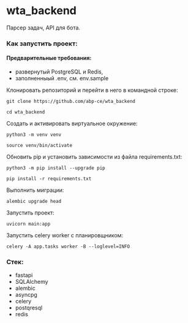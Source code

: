 # wta_backend
Парсер задач, API для бота.
### Как запустить проект:

#### Предварительные требования:
- развернутый PostgreSQL и Redis,
- заполненныый .env, см. env.sample

Клонировать репозиторий и перейти в него в командной строке:

```
git clone https://github.com/abp-ce/wta_backend
```

```
cd wta_backend
```

Cоздать и активировать виртуальное окружение:

```
python3 -m venv venv
```

```
source venv/bin/activate
```
Обновить pip и установить зависимости из файла requirements.txt:
```
python3 -m pip install --upgrade pip

pip install -r requirements.txt
```

Выполнить миграции:

```
alembic upgrade head
```

Запустить проект:

```
uvicorn main:app
```

Запустить celery worker c планировщником:

```
celery -A app.tasks worker -B --loglevel=INFO
```

### Стек:
 - fastapi
 - SQLAlchemy
 - alembic
 - asyncpg
 - celery
 - postqresql
 - redis